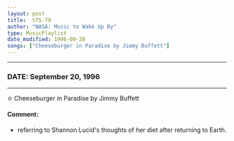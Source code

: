 ```yaml
---
layout: post
title:  STS-79
author: "NASA: Music to Wake Up By"
type: MusicPlaylist
date_modified: 1996-09-20
songs: ["Cheeseburger in Paradise by Jimmy Buffett"]
---
```


----
### DATE: September 20, 1996
----
✫ Cheeseburger in Paradise by Jimmy Buffett

#### Comment:
* referring to Shannon Lucid's thoughts of her diet after returning to Earth.



<br/>
<center>
	<a target="_blank"
	   href="https://twitter.com/intent/tweet?hashtags=Space,NASA,Playlist,NASAWakeupCalls,SpaceProgram&text={{ page.author}}, '{{ page.songs.first }}' {{ page.title }}, {{ page.date | date: '%B %d, %Y' }}. {{ site.url }}{{ page.url }} @nasawakeupcalls">
	   <i class="fab fa-twitter" alt="Tweet this page" style="font-size: 1.3em;"></i>
	</a>
	&nbsp; 	<i class="fas fa-user-astronaut" style="font-size: 1.5em;"></i> &nbsp;
    <a type="amzn" search="'Cheeseburger in Paradise by Jimmy Buffett'" category="popular music">
        <i class="fab fa-amazon" style="font-size: 1.3em;"></i>
    </a>
</center>
